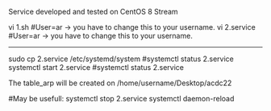 Service developed and tested on CentOS 8 Stream

vi 1.sh 
#User=ar -> you have to change this to your username.
vi 2.service 
#User=ar -> you have to change this to your username.
________________________________________

sudo cp 2.service /etc/systemd/system
#systemctl status 2.service
systemctl start 2.service
#systemctl status 2.service

The table_arp will be created on /home/username/Desktop/acdc22

#May be usefull:
systemctl stop 2.service
systemctl daemon-reload
